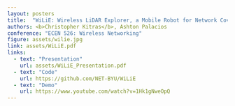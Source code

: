 ```yaml
---
layout: posters
title:  "WiLiE: Wireless LiDAR Explorer, a Mobile Robot for Network Coverage Mapping"
authors: <b>Christopher Kitras</b>, Ashton Palacios
conference: "ECEN 526: Wireless Networking"
figure: assets/wilie.jpg
link: assets/WiLiE.pdf
links:
  - text: "Presentation"
    url: assets/WiLiE_Presentation.pdf
  - text: "Code"
    url: https://github.com/NET-BYU/WiLiE
  - text: "Demo"
    url: https://www.youtube.com/watch?v=1Hk1gNweOpQ
---
```

